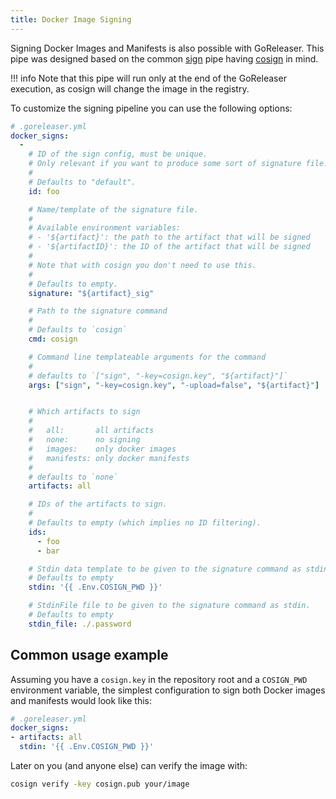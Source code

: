 ```yaml
---
title: Docker Image Signing
---
```


Signing Docker Images and Manifests is also possible with GoReleaser.
This pipe was designed based on the common [sign](/customization/sign/) pipe having [cosign](https://github.com/sigstore/cosign) in mind.

!!! info
    Note that this pipe will run only at the end of the GoReleaser execution, as cosign will change the image in the registry.


To customize the signing pipeline you can use the following options:

```yaml
# .goreleaser.yml
docker_signs:
  -
    # ID of the sign config, must be unique.
    # Only relevant if you want to produce some sort of signature file.
    #
    # Defaults to "default".
    id: foo

    # Name/template of the signature file.
    #
    # Available environment variables:
    # - '${artifact}': the path to the artifact that will be signed
    # - '${artifactID}': the ID of the artifact that will be signed
    #
    # Note that with cosign you don't need to use this.
    #
    # Defaults to empty.
    signature: "${artifact}_sig"

    # Path to the signature command
    #
    # Defaults to `cosign`
    cmd: cosign

    # Command line templateable arguments for the command
    #
    # defaults to `["sign", "-key=cosign.key", "${artifact}"]`
    args: ["sign", "-key=cosign.key", "-upload=false", "${artifact}"]


    # Which artifacts to sign
    #
    #   all:       all artifacts
    #   none:      no signing
    #   images:    only docker images
    #   manifests: only docker manifests
    #
    # defaults to `none`
    artifacts: all

    # IDs of the artifacts to sign.
    #
    # Defaults to empty (which implies no ID filtering).
    ids:
      - foo
      - bar

    # Stdin data template to be given to the signature command as stdin.
    # Defaults to empty
    stdin: '{{ .Env.COSIGN_PWD }}'

    # StdinFile file to be given to the signature command as stdin.
    # Defaults to empty
    stdin_file: ./.password
```

## Common usage example

Assuming you have a `cosign.key` in the repository root and a `COSIGN_PWD`
environment variable, the simplest configuration to sign both Docker images
and manifests would look like this:

```yaml
# .goreleaser.yml
docker_signs:
- artifacts: all
  stdin: '{{ .Env.COSIGN_PWD }}'
```

Later on you (and anyone else) can verify the image with:

```sh
cosign verify -key cosign.pub your/image
```
